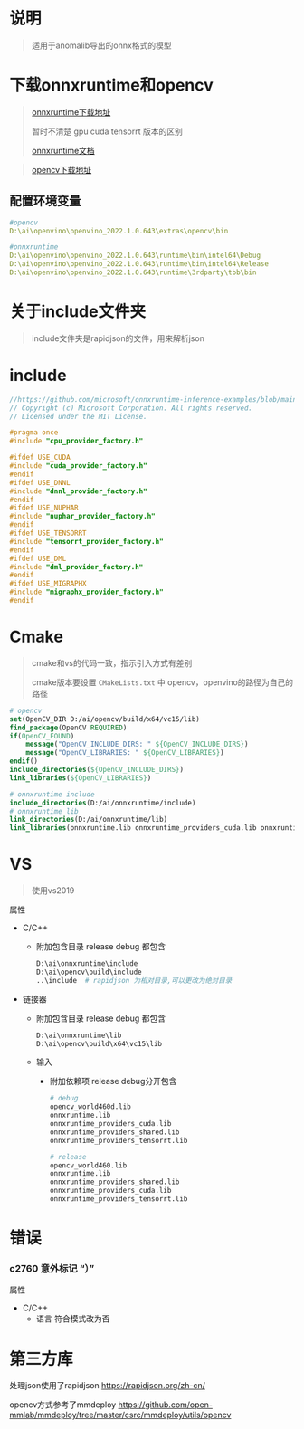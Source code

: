 # 说明

> 适用于anomalib导出的onnx格式的模型



# 下载onnxruntime和opencv

> [onnxruntime下载地址](https://github.com/microsoft/onnxruntime/releases)
>
> 暂时不清楚 gpu cuda tensorrt 版本的区别
>
> [onnxruntime文档](https://onnxruntime.ai/docs/)

> [opencv下载地址](https://opencv.org/releases/)

## 配置环境变量

```yaml
#opencv
D:\ai\openvino\openvino_2022.1.0.643\extras\opencv\bin

#onnxruntime
D:\ai\openvino\openvino_2022.1.0.643\runtime\bin\intel64\Debug
D:\ai\openvino\openvino_2022.1.0.643\runtime\bin\intel64\Release
D:\ai\openvino\openvino_2022.1.0.643\runtime\3rdparty\tbb\bin
```



# 关于include文件夹

> include文件夹是rapidjson的文件，用来解析json

# include

```cpp
//https://github.com/microsoft/onnxruntime-inference-examples/blob/main/c_cxx/include/providers.h
// Copyright (c) Microsoft Corporation. All rights reserved.
// Licensed under the MIT License.

#pragma once
#include "cpu_provider_factory.h"

#ifdef USE_CUDA
#include "cuda_provider_factory.h"
#endif
#ifdef USE_DNNL
#include "dnnl_provider_factory.h"
#endif
#ifdef USE_NUPHAR
#include "nuphar_provider_factory.h"
#endif
#ifdef USE_TENSORRT
#include "tensorrt_provider_factory.h"
#endif
#ifdef USE_DML
#include "dml_provider_factory.h"
#endif
#ifdef USE_MIGRAPHX
#include "migraphx_provider_factory.h"
#endif
```





# Cmake

> cmake和vs的代码一致，指示引入方式有差别
>
> cmake版本要设置 `CMakeLists.txt` 中 opencv，openvino的路径为自己的路径

```cmake
# opencv
set(OpenCV_DIR D:/ai/opencv/build/x64/vc15/lib)
find_package(OpenCV REQUIRED)
if(OpenCV_FOUND)
    message("OpenCV_INCLUDE_DIRS: " ${OpenCV_INCLUDE_DIRS})
    message("OpenCV_LIBRARIES: " ${OpenCV_LIBRARIES})
endif()
include_directories(${OpenCV_INCLUDE_DIRS})
link_libraries(${OpenCV_LIBRARIES})

# onnxruntime include
include_directories(D:/ai/onnxruntime/include)
# onnxruntime lib
link_directories(D:/ai/onnxruntime/lib)
link_libraries(onnxruntime.lib onnxruntime_providers_cuda.lib onnxruntime_providers_shared.lib onnxruntime_providers_tensorrt.lib)
```

# VS

> 使用vs2019

属性

- C/C++

  - 附加包含目录 release debug 都包含

    ```python
    D:\ai\onnxruntime\include
    D:\ai\opencv\build\include
    ..\include	# rapidjson 为相对目录,可以更改为绝对目录
    ```
  
- 链接器

  - 附加包含目录 release debug 都包含

    ```python
    D:\ai\onnxruntime\lib
    D:\ai\opencv\build\x64\vc15\lib
    ```

  - 输入
  
    - 附加依赖项  release debug分开包含
  
      ```python
      # debug
      opencv_world460d.lib
      onnxruntime.lib
      onnxruntime_providers_cuda.lib
      onnxruntime_providers_shared.lib
      onnxruntime_providers_tensorrt.lib
      
      # release
      opencv_world460.lib
      onnxruntime.lib
      onnxruntime_providers_shared.lib
      onnxruntime_providers_cuda.lib
      onnxruntime_providers_tensorrt.lib
      ```

# 错误

### c2760 意外标记 “）”

属性

- C/C++
  - 语言 符合模式改为否



# 第三方库

处理json使用了rapidjson https://rapidjson.org/zh-cn/

opencv方式参考了mmdeploy https://github.com/open-mmlab/mmdeploy/tree/master/csrc/mmdeploy/utils/opencv
